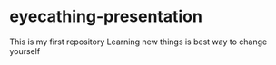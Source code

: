 # eyecathing-presentation
This is my first repository
Learning new things is best way to change yourself

